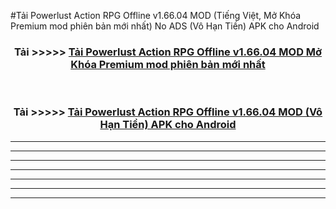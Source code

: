 #Tải Powerlust Action RPG Offline v1.66.04 MOD (Tiếng Việt, Mở Khóa Premium mod phiên bản mới nhất) No ADS (Vô Hạn Tiền) APK cho Android



<div align="center">
<h3>Tải >>>>> <a href="https://roarman.web.app/?vt=Powerlust Action RPG Offline v1.66.04">Tải Powerlust Action RPG Offline v1.66.04 MOD Mở Khóa Premium mod phiên bản mới nhất</a></h3><br>

<h3>Tải >>>>> <a href="https://roarman.web.app/?vt=Powerlust Action RPG Offline v1.66.04">Tải Powerlust Action RPG Offline v1.66.04 MOD (Vô Hạn Tiền) APK cho Android</a></h3>
</div>


----------------------------------------------------------

----------------------------------------------------------

----------------------------------------------------------

----------------------------------------------------------

----------------------------------------------------------

----------------------------------------------------------

----------------------------------------------------------

